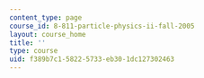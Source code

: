 ```yaml
---
content_type: page
course_id: 8-811-particle-physics-ii-fall-2005
layout: course_home
title: ''
type: course
uid: f389b7c1-5822-5733-eb30-1dc127302463
---
```

